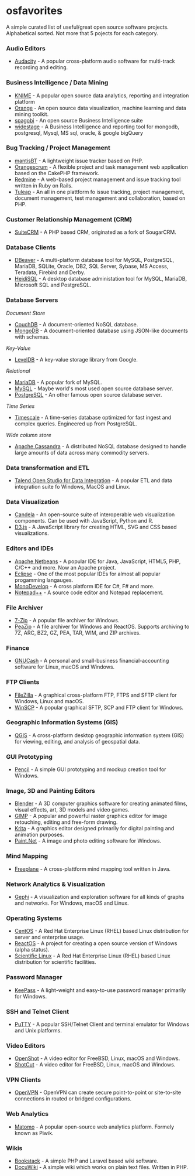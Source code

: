 # osfavorites
A simple curated list of useful/great open source software projects. Alphabetical sorted. Not more that 5 pojects for each category.

### Audio Editors
* [Audacity](http://www.audacityteam.org/) - A popular cross-platform audio software for multi-track recording and editing.

### Business Intelligence / Data Mining
* [KNIME](https://www.knime.com/) - A popular open source data analytics, reporting and integration platform
* [Orange](https://orange.biolab.si/) - An open source data visualization, machine learning and data mining toolkit.
* [spagobi](http://www.spagobi.org/) - An open source Business Intelligence suite
* [widestage](http://widestage.com/en)  - A Business Intelligence and reporting tool for mongodb, postgresql, Mysql, MS sql, oracle, & google bigQuery

### Bug Tracking / Project Management
* [mantisBT](http://www.mantisbt.org/) - A lightweight issue tracker based on PHP.
* [Orangescrum](https://www.orangescrum.org/) - A flexible project and task management web application based on the CakePHP framework.
* [Redmine](http://www.redmine.org/) - A web-based project management and issue tracking tool written in Ruby on Rails.
* [Tuleap](https://www.tuleap.org/) - An all in one plattform fo issue tracking, project management, document management, test management and collaboration, based on PHP.

### Customer Relationship Management (CRM)
* [SuiteCRM](https://suitecrm.com/) - A PHP based CRM, originated as a fork of SougarCRM.

### Database Clients
* [DBeaver](https://dbeaver.jkiss.org/) - A multi-platform database tool for MySQL, PostgreSQL, MariaDB, SQLite, Oracle, DB2, SQL Server, Sybase, MS Access, Teradata, Firebird and Derby.
* [HeidiSQL](https://www.heidisql.com/) - A desktop database administation tool for MySQL, MariaDB, Microsoft SQL and PostgreSQL.

### Database Servers
*Document Store*
* [CouchDB](http://couchdb.apache.org/) - A document-oriented NoSQL database.
* [MongoDB](https://www.mongodb.com/) - A document-oriented database using JSON-like documents with schemas. 

*Key-Value*
* [LevelDB](https://github.com/google/leveldb) -  A key-value storage library from Google.

*Relational* 
* [MariaDB](http://mariadb.org/) - A popular fork of MySQL.
* [MySQL](https://dev.mysql.com/downloads/) - Maybe world's most used open source database server.
* [PostgreSQL](https://www.postgresql.org/) - An other famous open source database server.

*Time Series*
* [Timescale](http://www.timescale.com/) - A time-series database optimized for fast ingest and complex queries. Engineered up from PostgreSQL.

*Wide column store*
* [Apache Cassandra](http://cassandra.apache.org/) - A distributed NoSQL database designed to handle large amounts of data across many commodity servers.

### Data transformation and ETL
* [Talend Open Studio for Data Integration](https://www.talend.com/products/data-integration/data-integration-open-studio/) - A popular ETL and data integration suite fo Windows, MacOS and Linux.

### Data Visualization
* [Candela](https://candela.readthedocs.io) - An open-source suite of interoperable web visualization components. Can be used with JavaScript, Python and R.
* [D3.js](https://d3js.org/) - A JavaScript library for creating HTML, SVG and CSS based visualizations.

### Editors and IDEs
* [Apache Netbeans](http://netbeans.apache.org/) - A popular IDE for Java, JavaScript, HTML5, PHP, C/C++ and more. Now an Apache project.
* [Eclipse](https://www.eclipse.org/) - One of the most popular IDEs for almost all popular progamming langauges.
* [MonoDevelop](http://www.monodevelop.com/) - A cross platform IDE for C#, F# and more.
* [Notepad++](https://notepad-plus-plus.org/) - A source code editor and Notepad replacement.

### File Archiver
* [7-Zip](http://7-zip.org/) - A popular file archiver for Windows.
* [PeaZip](http://www.peazip.org/) - A file archiver for Windows and ReactOS. Supports archiving to 7Z, ARC, BZ2, GZ, PEA, TAR, WIM, and ZIP archives.

### Finance
* [GNUCash](http://www.gnucash.org/) - A personal and small-business financial-accounting software for Linux, macOS and Windows.

### FTP Clients
* [FileZilla](https://filezilla-project.org/) - A graphical cross-platform FTP, FTPS and SFTP client for Windows, Linux and macOS.
* [WinSCP](https://winscp.net/) - A popular graphical SFTP, SCP and FTP client for Windows.

### Geographic Information Systems (GIS)
* [QGIS](https://qgis.org/en/site/) - A cross-platform desktop geographic information system (GIS) for viewing, editing, and analysis of geospatial data.

### GUI Prototyping
* [Pencil](http://pencil.evolus.vn/) - A simple GUI prototyping and mockup creation tool for Windows.

### Image, 3D and Painting Editors
* [Blender](https://www.blender.org/) - A 3D computer graphics software for creating animated films, visual effects, art, 3D models and video games.
* [GIMP](https://www.gimp.org/) - A popular and powerful raster graphics editor for image retouching, editing and free-form drawing. 
* [Krita](https://krita.org/en/) - A graphics editor designed primarily for digital painting and animation purposes.
* [Paint.Net](https://www.getpaint.net/) - A image and photo editing software for Windows.

### Mind Mapping
* [Freeplane](https://www.freeplane.org/wiki/index.php/Main_Page) - A cross-plattform mind mapping tool written in Java.

### Network Analytics & Visualization
* [Gephi](https://gephi.org/) - A visualization and exploration software for all kinds of graphs and networks. For Windows, macOS and Linux.

### Operating Systems
* [CentOS](https://www.centos.org/) - A Red Hat Enterprise Linux (RHEL) based Linux distribution for server and enterprise usage.
* [ReactOS](http://reactos.org/) - A project for creating a open source version of Windows (alpha status).
* [Scientific Linux](https://www.scientificlinux.org/) - A Red Hat Enterprise Linux (RHEL) based Linux distribution for scientific facilities.

### Password Manager
* [KeePass](https://keepass.info/) - A light-weight and easy-to-use password manager primarily for Windows.

### SSH and Telnet Client
* [PuTTY](https://www.chiark.greenend.org.uk/~sgtatham/putty/) - A popular SSH/Telnet Client and terminal emulator for Windows and Unix platforms.

### Video Editors
* [OpenShot](https://www.openshot.org/) - A video editor for FreeBSD, Linux, macOS and Windows.
* [ShotCut](https://shotcut.org/) - A video editor for FreeBSD, Linux, macOS and Windows.

### VPN Clients
* [OpenVPN](https://openvpn.net/) - OpenVPN can create secure point-to-point or site-to-site connections in routed or bridged configurations.

### Web Analytics
* [Matomo](https://matomo.org/) - A popular open-source web analytics platform. Formely known as Piwik.

### Wikis
* [Bookstack](https://www.bookstackapp.com/) - A simple PHP and Laravel based wiki software.
* [DocuWiki](https://www.dokuwiki.org/) - A simple wiki which works on plain text files. Written in PHP.
